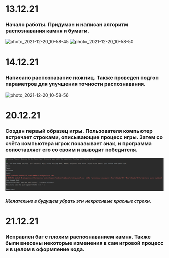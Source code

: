 # 13.12.21
### Начало работы. Придуман и написан алгоритм распознавания камня и бумаги.
![photo_2021-12-20_10-58-45](https://user-images.githubusercontent.com/95736025/146732545-927bf499-2359-4ea1-9d5f-87978c993c1a.jpg)
![photo_2021-12-20_10-58-50](https://user-images.githubusercontent.com/95736025/146732549-70871311-980b-45e2-9fe5-8124e4d4be36.jpg)
# 14.12.21
### Написано распознавание ножниц. Также проведен подгон параметров для улучшения точности распознавания.
![photo_2021-12-20_10-58-56](https://user-images.githubusercontent.com/95736025/146732553-0b12f652-8508-4609-bbbc-5a8f3ddada20.jpg)
# 20.12.21
### Создан первый образец игры. Пользователя компьютер встречает строками, описывающие процесс игры. Затем со счёта компьютера игрок показывает знак, и программа сопоставляет его со своим и выводит победителя.

![img.png](img.png)
##### Желательно в будущем убрать эти некрасивые красные строки.
# 21.12.21
### Исправлен баг с плохим распознаванием камня. Также были внесены некоторые изменения в сам игровой процесс и в целом в оформление кода. 